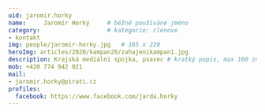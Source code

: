 ```yaml
---
uid: jaromir.horky
name:     Jaromír Horký  	# běžně používáné jméno
category:                   # kategorie: clenove
- kontakt
img: people/jaromir-horky.jpg   # 165 x 220
heroImg: articles/2020/kampan20/zahajenikampan1.jpg
description: Krajská mediální spojka, psavec # kratký popis, max 160 znaků
mob: +420 774 942 021
mail:
- jaromir.horky@pirati.cz
profiles:
  facebook: https://www.facebook.com/jarda.horky
---
```

